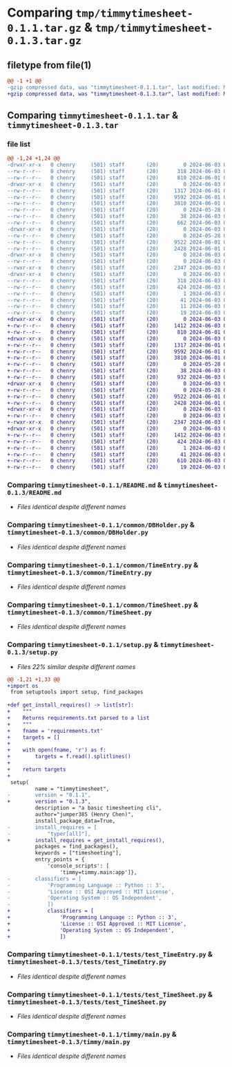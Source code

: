 # Comparing `tmp/timmytimesheet-0.1.1.tar.gz` & `tmp/timmytimesheet-0.1.3.tar.gz`

## filetype from file(1)

```diff
@@ -1 +1 @@
-gzip compressed data, was "timmytimesheet-0.1.1.tar", last modified: Mon Jun  3 05:19:30 2024, max compression
+gzip compressed data, was "timmytimesheet-0.1.3.tar", last modified: Mon Jun  3 05:46:55 2024, max compression
```

## Comparing `timmytimesheet-0.1.1.tar` & `timmytimesheet-0.1.3.tar`

### file list

```diff
@@ -1,24 +1,24 @@
-drwxr-xr-x   0 chenry     (501) staff       (20)        0 2024-06-03 05:19:30.102187 timmytimesheet-0.1.1/
--rw-r--r--   0 chenry     (501) staff       (20)      318 2024-06-03 05:19:30.101999 timmytimesheet-0.1.1/PKG-INFO
--rw-r--r--   0 chenry     (501) staff       (20)      810 2024-06-01 03:56:36.000000 timmytimesheet-0.1.1/README.md
-drwxr-xr-x   0 chenry     (501) staff       (20)        0 2024-06-03 05:19:30.100230 timmytimesheet-0.1.1/common/
--rw-r--r--   0 chenry     (501) staff       (20)     1317 2024-06-01 03:56:36.000000 timmytimesheet-0.1.1/common/DBHolder.py
--rw-r--r--   0 chenry     (501) staff       (20)     9592 2024-06-01 03:56:36.000000 timmytimesheet-0.1.1/common/TimeEntry.py
--rw-r--r--   0 chenry     (501) staff       (20)     3810 2024-06-01 05:03:53.000000 timmytimesheet-0.1.1/common/TimeSheet.py
--rw-r--r--   0 chenry     (501) staff       (20)        0 2024-05-28 05:04:55.000000 timmytimesheet-0.1.1/common/__init__.py
--rw-r--r--   0 chenry     (501) staff       (20)       38 2024-06-03 05:19:30.102220 timmytimesheet-0.1.1/setup.cfg
--rw-r--r--   0 chenry     (501) staff       (20)      662 2024-06-03 05:19:11.000000 timmytimesheet-0.1.1/setup.py
-drwxr-xr-x   0 chenry     (501) staff       (20)        0 2024-06-03 05:19:30.100665 timmytimesheet-0.1.1/tests/
--rw-r--r--   0 chenry     (501) staff       (20)        0 2024-05-28 05:05:06.000000 timmytimesheet-0.1.1/tests/__init__.py
--rw-r--r--   0 chenry     (501) staff       (20)     9522 2024-06-01 03:56:36.000000 timmytimesheet-0.1.1/tests/test_TimeEntry.py
--rw-r--r--   0 chenry     (501) staff       (20)     2428 2024-06-01 05:04:57.000000 timmytimesheet-0.1.1/tests/test_TimeSheet.py
-drwxr-xr-x   0 chenry     (501) staff       (20)        0 2024-06-03 05:19:30.100971 timmytimesheet-0.1.1/timmy/
--rw-r--r--   0 chenry     (501) staff       (20)        0 2024-06-03 04:30:47.000000 timmytimesheet-0.1.1/timmy/__init__.py
--rwxr-xr-x   0 chenry     (501) staff       (20)     2347 2024-06-03 04:40:39.000000 timmytimesheet-0.1.1/timmy/main.py
-drwxr-xr-x   0 chenry     (501) staff       (20)        0 2024-06-03 05:19:30.101770 timmytimesheet-0.1.1/timmytimesheet.egg-info/
--rw-r--r--   0 chenry     (501) staff       (20)      318 2024-06-03 05:19:30.000000 timmytimesheet-0.1.1/timmytimesheet.egg-info/PKG-INFO
--rw-r--r--   0 chenry     (501) staff       (20)      424 2024-06-03 05:19:30.000000 timmytimesheet-0.1.1/timmytimesheet.egg-info/SOURCES.txt
--rw-r--r--   0 chenry     (501) staff       (20)        1 2024-06-03 05:19:30.000000 timmytimesheet-0.1.1/timmytimesheet.egg-info/dependency_links.txt
--rw-r--r--   0 chenry     (501) staff       (20)       41 2024-06-03 05:19:30.000000 timmytimesheet-0.1.1/timmytimesheet.egg-info/entry_points.txt
--rw-r--r--   0 chenry     (501) staff       (20)       11 2024-06-03 05:19:30.000000 timmytimesheet-0.1.1/timmytimesheet.egg-info/requires.txt
--rw-r--r--   0 chenry     (501) staff       (20)       19 2024-06-03 05:19:30.000000 timmytimesheet-0.1.1/timmytimesheet.egg-info/top_level.txt
+drwxr-xr-x   0 chenry     (501) staff       (20)        0 2024-06-03 05:46:55.916782 timmytimesheet-0.1.3/
+-rw-r--r--   0 chenry     (501) staff       (20)     1412 2024-06-03 05:46:55.916575 timmytimesheet-0.1.3/PKG-INFO
+-rw-r--r--   0 chenry     (501) staff       (20)      810 2024-06-01 03:56:36.000000 timmytimesheet-0.1.3/README.md
+drwxr-xr-x   0 chenry     (501) staff       (20)        0 2024-06-03 05:46:55.914673 timmytimesheet-0.1.3/common/
+-rw-r--r--   0 chenry     (501) staff       (20)     1317 2024-06-01 03:56:36.000000 timmytimesheet-0.1.3/common/DBHolder.py
+-rw-r--r--   0 chenry     (501) staff       (20)     9592 2024-06-01 03:56:36.000000 timmytimesheet-0.1.3/common/TimeEntry.py
+-rw-r--r--   0 chenry     (501) staff       (20)     3810 2024-06-01 05:03:53.000000 timmytimesheet-0.1.3/common/TimeSheet.py
+-rw-r--r--   0 chenry     (501) staff       (20)        0 2024-05-28 05:04:55.000000 timmytimesheet-0.1.3/common/__init__.py
+-rw-r--r--   0 chenry     (501) staff       (20)       38 2024-06-03 05:46:55.916833 timmytimesheet-0.1.3/setup.cfg
+-rw-r--r--   0 chenry     (501) staff       (20)      932 2024-06-03 05:46:50.000000 timmytimesheet-0.1.3/setup.py
+drwxr-xr-x   0 chenry     (501) staff       (20)        0 2024-06-03 05:46:55.915078 timmytimesheet-0.1.3/tests/
+-rw-r--r--   0 chenry     (501) staff       (20)        0 2024-05-28 05:05:06.000000 timmytimesheet-0.1.3/tests/__init__.py
+-rw-r--r--   0 chenry     (501) staff       (20)     9522 2024-06-01 03:56:36.000000 timmytimesheet-0.1.3/tests/test_TimeEntry.py
+-rw-r--r--   0 chenry     (501) staff       (20)     2428 2024-06-01 05:04:57.000000 timmytimesheet-0.1.3/tests/test_TimeSheet.py
+drwxr-xr-x   0 chenry     (501) staff       (20)        0 2024-06-03 05:46:55.915380 timmytimesheet-0.1.3/timmy/
+-rw-r--r--   0 chenry     (501) staff       (20)        0 2024-06-03 04:30:47.000000 timmytimesheet-0.1.3/timmy/__init__.py
+-rwxr-xr-x   0 chenry     (501) staff       (20)     2347 2024-06-03 04:40:39.000000 timmytimesheet-0.1.3/timmy/main.py
+drwxr-xr-x   0 chenry     (501) staff       (20)        0 2024-06-03 05:46:55.916272 timmytimesheet-0.1.3/timmytimesheet.egg-info/
+-rw-r--r--   0 chenry     (501) staff       (20)     1412 2024-06-03 05:46:55.000000 timmytimesheet-0.1.3/timmytimesheet.egg-info/PKG-INFO
+-rw-r--r--   0 chenry     (501) staff       (20)      424 2024-06-03 05:46:55.000000 timmytimesheet-0.1.3/timmytimesheet.egg-info/SOURCES.txt
+-rw-r--r--   0 chenry     (501) staff       (20)        1 2024-06-03 05:46:55.000000 timmytimesheet-0.1.3/timmytimesheet.egg-info/dependency_links.txt
+-rw-r--r--   0 chenry     (501) staff       (20)       41 2024-06-03 05:46:55.000000 timmytimesheet-0.1.3/timmytimesheet.egg-info/entry_points.txt
+-rw-r--r--   0 chenry     (501) staff       (20)      610 2024-06-03 05:46:55.000000 timmytimesheet-0.1.3/timmytimesheet.egg-info/requires.txt
+-rw-r--r--   0 chenry     (501) staff       (20)       19 2024-06-03 05:46:55.000000 timmytimesheet-0.1.3/timmytimesheet.egg-info/top_level.txt
```

### Comparing `timmytimesheet-0.1.1/README.md` & `timmytimesheet-0.1.3/README.md`

 * *Files identical despite different names*

### Comparing `timmytimesheet-0.1.1/common/DBHolder.py` & `timmytimesheet-0.1.3/common/DBHolder.py`

 * *Files identical despite different names*

### Comparing `timmytimesheet-0.1.1/common/TimeEntry.py` & `timmytimesheet-0.1.3/common/TimeEntry.py`

 * *Files identical despite different names*

### Comparing `timmytimesheet-0.1.1/common/TimeSheet.py` & `timmytimesheet-0.1.3/common/TimeSheet.py`

 * *Files identical despite different names*

### Comparing `timmytimesheet-0.1.1/setup.py` & `timmytimesheet-0.1.3/setup.py`

 * *Files 22% similar despite different names*

```diff
@@ -1,21 +1,33 @@
+import os
 from setuptools import setup, find_packages
 
+def get_install_requires() -> list[str]:
+    """
+    Returns requirements.txt parsed to a list
+    """
+    fname = 'requirements.txt'
+    targets = []
+
+    with open(fname, 'r') as f:
+        targets = f.read().splitlines()
+
+    return targets
+
 setup(
         name = "timmytimesheet",
-        version = "0.1.1",
+        version = "0.1.3",
         description = "a basic timesheeting cli",
         author="jumper385 (Henry Chen)",
         install_package_data=True,
-        install_requires = [
-            "typer[all]"],
+        install_requires = get_install_requires(),
         packages = find_packages(),
         keywords = ["timesheeting"],
         entry_points = {
             'console_scripts': [
                 'timmy=timmy.main:app']},
-        classifiers = [
-            'Programming Language :: Python :: 3',
-            'License :: OSI Approved :: MIT License',
-            'Operating System :: OS Independent',
-            ])
+            classifiers = [
+                'Programming Language :: Python :: 3',
+                'License :: OSI Approved :: MIT License',
+                'Operating System :: OS Independent',
+                ])
```

### Comparing `timmytimesheet-0.1.1/tests/test_TimeEntry.py` & `timmytimesheet-0.1.3/tests/test_TimeEntry.py`

 * *Files identical despite different names*

### Comparing `timmytimesheet-0.1.1/tests/test_TimeSheet.py` & `timmytimesheet-0.1.3/tests/test_TimeSheet.py`

 * *Files identical despite different names*

### Comparing `timmytimesheet-0.1.1/timmy/main.py` & `timmytimesheet-0.1.3/timmy/main.py`

 * *Files identical despite different names*

